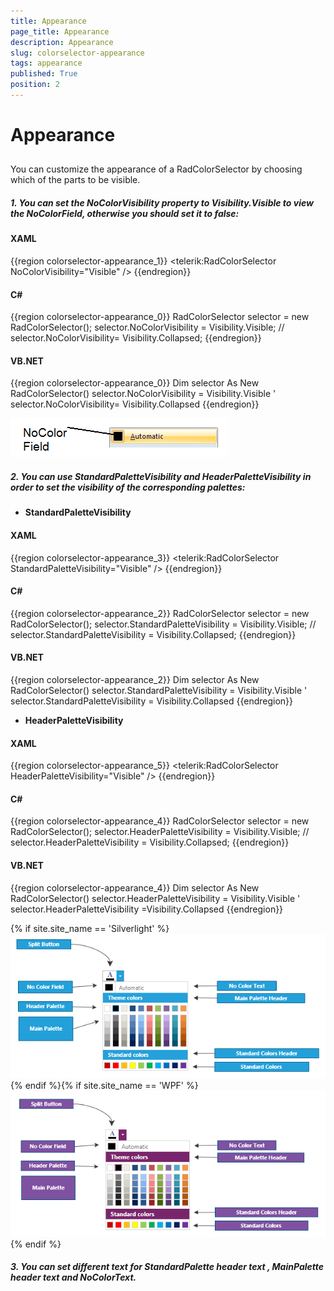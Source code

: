 ```yaml
---
title: Appearance
page_title: Appearance
description: Appearance
slug: colorselector-appearance
tags: appearance
published: True
position: 2
---
```


# Appearance



## 

You can customize the appearance of a RadColorSelector by choosing which of the parts to be visible.
				

##### 1. You can set the __NoColorVisibility__ property to __Visibility.Visible__ to view the __NoColorField__, otherwise you should set it to false:
						

#### __XAML__

{{region colorselector-appearance_1}}
	        <telerik:RadColorSelector NoColorVisibility="Visible" />
	{{endregion}}



#### __C#__

{{region colorselector-appearance_0}}
	RadColorSelector selector = new RadColorSelector();
	selector.NoColorVisibility = Visibility.Visible;
	// selector.NoColorVisibility= Visibility.Collapsed;
	{{endregion}}



#### __VB.NET__

{{region colorselector-appearance_0}}
		Dim selector As New RadColorSelector()
		selector.NoColorVisibility = Visibility.Visible
		' selector.NoColorVisibility= Visibility.Collapsed
	{{endregion}}

![No Color Field](images/NoColorField.png)

##### 2. You can use __StandardPaletteVisibility__ and __HeaderPaletteVisibility__ in order to set the visibility of the corresponding palettes:
						

* __StandardPaletteVisibility__

#### __XAML__

{{region colorselector-appearance_3}}
	        <telerik:RadColorSelector StandardPaletteVisibility="Visible" />
	{{endregion}}



#### __C#__

{{region colorselector-appearance_2}}
	RadColorSelector selector = new RadColorSelector();
	selector.StandardPaletteVisibility = Visibility.Visible;
	// selector.StandardPaletteVisibility = Visibility.Collapsed;
	{{endregion}}



#### __VB.NET__

{{region colorselector-appearance_2}}
		Dim selector As New RadColorSelector()
		selector.StandardPaletteVisibility = Visibility.Visible
		' selector.StandardPaletteVisibility = Visibility.Collapsed
	{{endregion}}


* __HeaderPaletteVisibility__

#### __XAML__

{{region colorselector-appearance_5}}
	        <telerik:RadColorSelector HeaderPaletteVisibility="Visible" />
	{{endregion}}



#### __C#__

{{region colorselector-appearance_4}}
	RadColorSelector selector = new RadColorSelector();
	selector.HeaderPaletteVisibility = Visibility.Visible;
	// selector.HeaderPaletteVisibility = Visibility.Collapsed;
	{{endregion}}



#### __VB.NET__

{{region colorselector-appearance_4}}
		Dim selector As New RadColorSelector()
		selector.HeaderPaletteVisibility = Visibility.Visible
		' selector.HeaderPaletteVisibility =Visibility.Collapsed
	{{endregion}}
    
{% if site.site_name == 'Silverlight' %}![Color Picker StructureSL](images/ColorPickerStructureSL.png){% endif %}{% if site.site_name == 'WPF' %}![Color Picker StructureWPF](images/ColorPickerStructureWPF.png){% endif %}

##### 3. You can set different text for __StandardPalette__ header text , __MainPalette__ header text and __NoColorText__.
						
